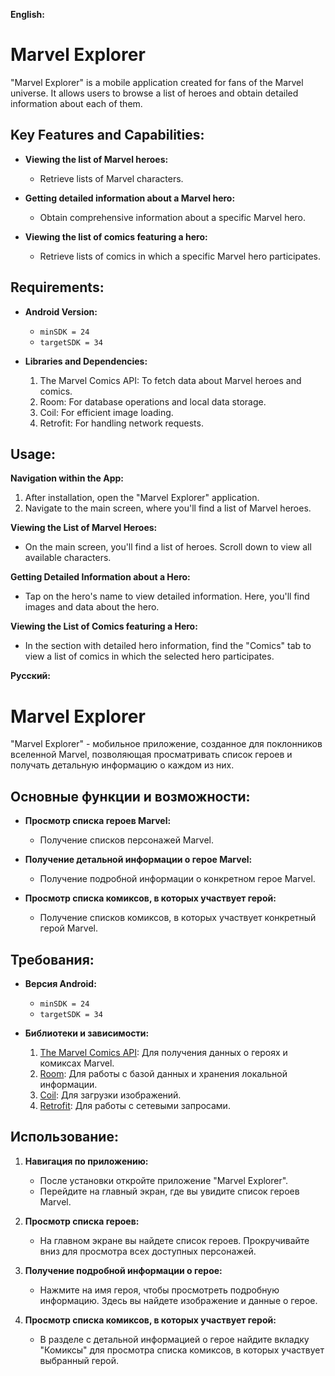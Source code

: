 **English:**
# Marvel Explorer

"Marvel Explorer" is a mobile application created for fans of the Marvel universe. It allows users to browse a list of heroes and obtain detailed information about each of them.

## Key Features and Capabilities:

- **Viewing the list of Marvel heroes:**
  - Retrieve lists of Marvel characters.

- **Getting detailed information about a Marvel hero:**
  - Obtain comprehensive information about a specific Marvel hero.

- **Viewing the list of comics featuring a hero:**
  - Retrieve lists of comics in which a specific Marvel hero participates.

## Requirements:

- **Android Version:**
  - `minSDK = 24`
  - `targetSDK = 34`

- **Libraries and Dependencies:**
  1. The Marvel Comics API: To fetch data about Marvel heroes and comics.
  2. Room: For database operations and local data storage.
  3. Coil: For efficient image loading.
  4. Retrofit: For handling network requests.

## Usage:

**Navigation within the App:**

1. After installation, open the "Marvel Explorer" application.
2. Navigate to the main screen, where you'll find a list of Marvel heroes.

**Viewing the List of Marvel Heroes:**

- On the main screen, you'll find a list of heroes. Scroll down to view all available characters.

**Getting Detailed Information about a Hero:**

- Tap on the hero's name to view detailed information. Here, you'll find images and data about the hero.

**Viewing the List of Comics featuring a Hero:**

- In the section with detailed hero information, find the "Comics" tab to view a list of comics in which the selected hero participates.


**Русский:**
# Marvel Explorer

"Marvel Explorer" - мобильное приложение, созданное для поклонников вселенной Marvel, позволяющая просматривать список героев и получать детальную информацию о каждом из них.

## Основные функции и возможности:

- **Просмотр списка героев Marvel:**
  - Получение списков персонажей Marvel.

- **Получение детальной информации о герое Marvel:**
  - Получение подробной информации о конкретном герое Marvel.

- **Просмотр списка комиксов, в которых участвует герой:**
  - Получение списков комиксов, в которых участвует конкретный герой Marvel.

## Требования:

- **Версия Android:**
  - `minSDK = 24`
  - `targetSDK = 34`

- **Библиотеки и зависимости:**
  1. [The Marvel Comics API](https://developer.marvel.com/): Для получения данных о героях и комиксах Marvel.
  2. [Room](https://developer.android.com/training/data-storage/room): Для работы с базой данных и хранения локальной информации.
  3. [Coil](https://coil-kt.github.io/coil/): Для загрузки изображений.
  4. [Retrofit](https://square.github.io/retrofit/): Для работы с сетевыми запросами.


## Использование:

1. **Навигация по приложению:**
   - После установки откройте приложение "Marvel Explorer".
   - Перейдите на главный экран, где вы увидите список героев Marvel.

2. **Просмотр списка героев:**
   - На главном экране вы найдете список героев. Прокручивайте вниз для просмотра всех доступных персонажей.

3. **Получение подробной информации о герое:**
   - Нажмите на имя героя, чтобы просмотреть подробную информацию. Здесь вы найдете изображение и данные о герое.

4. **Просмотр списка комиксов, в которых участвует герой:**
   - В разделе с детальной информацией о герое найдите вкладку "Комиксы" для просмотра списка комиксов, в которых участвует выбранный герой.
